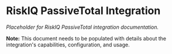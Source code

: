# RiskIQ PassiveTotal Integration

*Placeholder for RiskIQ PassiveTotal integration documentation.*

**Note:** This document needs to be populated with details about the integration's capabilities, configuration, and usage.
